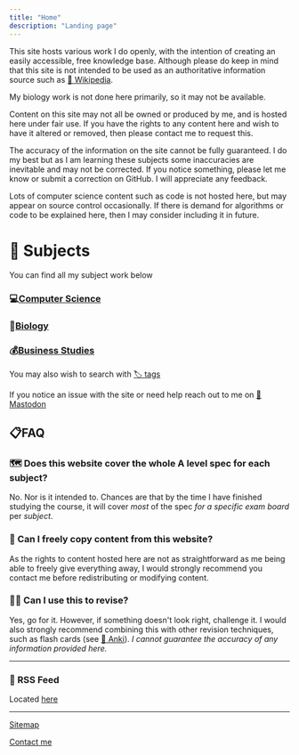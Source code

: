 ```yaml
---
title: "Home"
description: "Landing page"
---
```


This site hosts various work I do openly, with the intention of creating an easily accessible, free knowledge base. Although please do keep in mind that this site is not intended to be used as an authoritative information source such as [📖 Wikipedia](https://wikipedia.org).

My biology work is not done here primarily, so it may not be available.

Content on this site may not all be owned or produced by me, and is hosted here under fair use. If you have the rights to any content here and wish to have it altered or removed, then please contact me to request this.

The accuracy of the information on the site cannot be fully guaranteed. I do my best but as I am learning these subjects some inaccuracies are inevitable and may not be corrected. If you notice something, please let me know or submit a correction on GitHub. I will appreciate any feedback.

Lots of computer science content such as code is not hosted here, but may appear on source control occasionally. If there is demand for algorithms or code to be explained here, then I may consider including it in future.


# 🏫 Subjects

You can find all my subject work below

### 💻[Computer Science](/tags/compsci)

### 🦠[Biology](/tags/biology)

### 💰[Business Studies](/tags/business)

You may also wish to search with [🏷️ tags](/tags)

If you notice an issue with the site or need help reach out to me on [👥 Mastodon](https://social.sethmb.xyz/@seth)


##  📋FAQ

### 🗺️ Does this website cover the whole A level spec for each subject?

No. Nor is it intended to. Chances are that by the time I have finished studying the course, it will cover *most* of the spec *for a specific exam board* per *subject*.

###  🤝 Can I freely copy content from this website?

As the rights to content hosted here are not as straightforward as me being able to freely give everything away, I would strongly recommend you contact me before redistributing or modifying content.

### 👨‍🎓 Can I use this to revise?

Yes, go for it. However, if something doesn't look right, challenge it. I would also strongly recommend combining this with other revision techniques, such as flash cards (see [🎴 Anki](https://ankiweb.net)). *I cannot guarantee the accuracy of any information provided here.*

---

### 📰 RSS Feed

Located [here](https://me.sethmb.xyz/rss/p/i/)

---


[Sitemap](/sitemap.xml)

[Contact me](mailto:sethmb.xyz.vrkz9@passinbox.com)